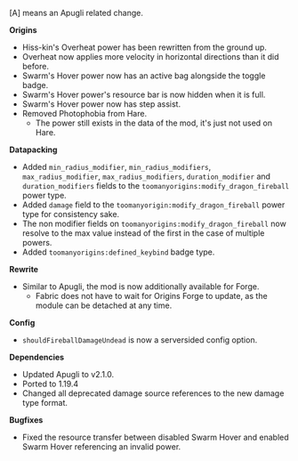 [A] means an Apugli related change.

**Origins**
- Hiss-kin's Overheat power has been rewritten from the ground up.
- Overheat now applies more velocity in horizontal directions than it did before.
- Swarm's Hover power now has an active bag alongside the toggle badge.
- Swarm's Hover power's resource bar is now hidden when it is full.
- Swarm's Hover power now has step assist.
- Removed Photophobia from Hare.
  - The power still exists in the data of the mod, it's just not used on Hare.

**Datapacking**
- Added `min_radius_modifier`, `min_radius_modifiers`, `max_radius_modifier`, `max_radius_modifiers`, `duration_modifier` and `duration_modifiers` fields to the `toomanyorigins:modify_dragon_fireball` power type.
- Added `damage` field to the `toomanyorigin:modify_dragon_fireball` power type for consistency sake.
- The non modifier fields on `toomanyorigins:modify_dragon_fireball` now resolve to the max value instead of the first in the case of multiple powers.
- Added `toomanyorigins:defined_keybind` badge type.

**Rewrite**
- Similar to Apugli, the mod is now additionally available for Forge.
  - Fabric does not have to wait for Origins Forge to update, as the module can be detached at any time.

**Config**
- `shouldFireballDamageUndead` is now a serversided config option.

**Dependencies**
- Updated Apugli to v2.1.0.
- Ported to 1.19.4
- Changed all deprecated damage source references to the new damage type format.

**Bugfixes**
- Fixed the resource transfer between disabled Swarm Hover and enabled Swarm Hover referencing an invalid power.